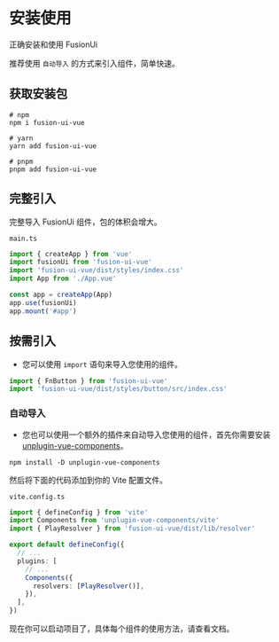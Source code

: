 # 安装使用

正确安装和使用 FusionUi

 推荐使用 ``自动导入`` 的方式来引入组件，简单快速。

## 获取安装包

```shell
# npm
npm i fusion-ui-vue

# yarn
yarn add fusion-ui-vue

# pnpm
pnpm add fusion-ui-vue
```

## 完整引入

完整导入 FusionUi 组件，包的体积会增大。

```main.ts```
```ts
import { createApp } from 'vue'
import fusionUi from 'fusion-ui-vue'
import 'fusion-ui-vue/dist/styles/index.css'
import App from './App.vue'

const app = createApp(App)
app.use(fusionUi)
app.mount('#app')
```


## 按需引入

* 您可以使用 `import` 语句来导入您使用的组件。


```ts
import { FnButton } from 'fusion-ui-vue'
import 'fusion-ui-vue/dist/styles/button/src/index.css'
```

### 自动导入
* 您也可以使用一个额外的插件来自动导入您使用的组件，首先你需要安装 [unplugin-vue-components](https://www.npmjs.com/package/unplugin-vue-components)。

```shell
npm install -D unplugin-vue-components
```

然后将下面的代码添加到你的 Vite 配置文件。

```vite.config.ts```
```ts
import { defineConfig } from 'vite'
import Components from 'unplugin-vue-components/vite'
import { PlayResolver } from 'fusion-ui-vue/dist/lib/resolver'

export default defineConfig({
  // ...
  plugins: [
    // ...
    Components({
      resolvers: [PlayResolver()],
    }),
  ],
})
```
现在你可以启动项目了，具体每个组件的使用方法，请查看文档。

